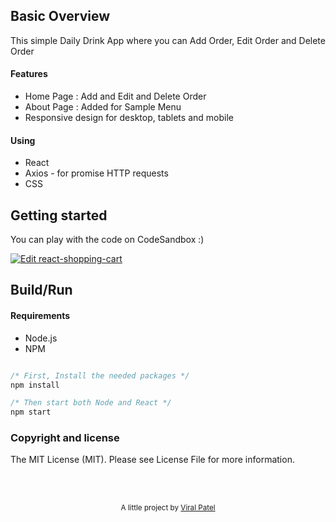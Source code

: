 

## Basic Overview

This simple Daily Drink App where you can Add Order, Edit Order and Delete Order

#### Features

- Home Page : Add and Edit and Delete Order
- About Page : Added for Sample Menu
- Responsive design for desktop, tablets and mobile

#### Using

- React
- Axios - for promise HTTP requests
- CSS

## Getting started

You can play with the code on CodeSandbox :)

[![Edit react-shopping-cart](https://codesandbox.io/static/img/play-codesandbox.svg)](https://codesandbox.io/s/beautiful-sinoussi-5u0k8)

## Build/Run

#### Requirements

- Node.js
- NPM

```javascript

/* First, Install the needed packages */
npm install

/* Then start both Node and React */
npm start


```

### Copyright and license

The MIT License (MIT). Please see License File for more information.

<br/>
<br/>

<p align="center">
<sub>A little project by <a href="#">Viral Patel</a></sub>
</p>
